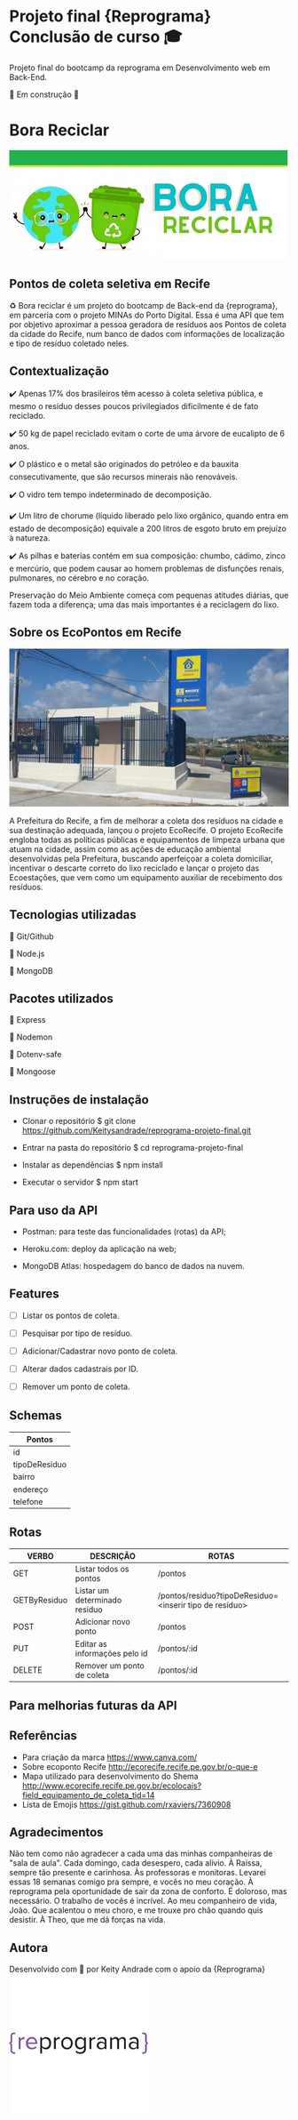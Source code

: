 # Projeto final {Reprograma} Conclusão de curso 🎓

Projeto final do bootcamp da reprograma em Desenvolvimento web em Back-End.

🚧 Em construção 🚧


# Bora Reciclar

![eco](https://github.com/Keitysandrade/reprograma-projeto-final/blob/main/eco.jpg)

## Pontos de coleta seletiva em Recife 
♻️ Bora reciclar é um projeto do bootcamp de Back-end da {reprograma}, em parceria com o projeto MINAs do Porto Digital. 
Essa é uma API que tem por objetivo aproximar a pessoa geradora de resíduos aos Pontos de coleta da cidade do Recife, num banco de dados com informações de localização e tipo de resíduo coletado neles.

## Contextualização

✔️ Apenas 17% dos brasileiros têm acesso à coleta seletiva pública, e mesmo o resíduo desses poucos privilegiados dificilmente é de fato reciclado. 

✔️ 50 kg de papel reciclado evitam o corte de uma árvore de eucalipto de 6 anos.

✔️ O plástico e o metal são originados do petróleo e da bauxita consecutivamente, que são recursos minerais não renováveis.

✔️ O vidro tem tempo indeterminado de decomposição.

✔️ Um litro de chorume (líquido liberado pelo lixo orgânico, quando entra em estado de decomposição) equivale a 200 litros de esgoto bruto em prejuízo à natureza.

✔️ As pilhas e baterias contém em sua composição: chumbo, cádimo, zinco e mercúrio, que podem causar ao homem problemas de disfunções renais, pulmonares, no cérebro e no coração.

Preservação do Meio Ambiente começa com pequenas atitudes diárias, que fazem toda a diferença; uma das mais importantes é a reciclagem do lixo.

## Sobre os EcoPontos em Recife

![eco](https://github.com/Keitysandrade/reprograma-projeto-final/blob/main/unnamed%20(1).jpg)

A Prefeitura do Recife, a fim de melhorar a coleta dos resíduos na cidade e sua destinação adequada, lançou o projeto EcoRecife.
O projeto EcoRecife engloba todas as políticas públicas e equipamentos de limpeza urbana que atuam na cidade, assim como as ações de educação ambiental desenvolvidas pela Prefeitura, buscando aperfeiçoar a coleta domiciliar, incentivar o descarte correto do lixo reciclado e lançar o projeto das Ecoestações, que vem como um equipamento auxiliar de recebimento dos resíduos. 



## Tecnologias utilizadas

🔧 Git/Github

🔧 Node.js

🔧 MongoDB

## Pacotes utilizados

🔧 Express

🔧 Nodemon

🔧 Dotenv-safe

🔧 Mongoose

## Instruções de instalação

* Clonar o repositório
$ git clone https://github.com/Keitysandrade/reprograma-projeto-final.git

* Entrar na pasta do repositório
$ cd reprograma-projeto-final

*  Instalar as dependências
$ npm install

*  Executar o servidor
$ npm start


## Para uso da API

<!--ts-->

* Postman: para teste das funcionalidades (rotas) da API;

* Heroku.com: deploy da aplicação na web;

* MongoDB Atlas: hospedagem do banco de dados na nuvem.


## Features
- [ ] Listar os pontos de coleta.
- [ ] Pesquisar por tipo de resíduo.
- [ ] Adicionar/Cadastrar novo ponto de coleta.
- [ ] Alterar dados cadastrais por ID.
- [ ] Remover um ponto de coleta.


## Schemas

| Pontos        |
| ----------    | 
| id            | 
| tipoDeResiduo | 
| bairro        | 
| endereço      |
| telefone      | 


## Rotas

|  VERBO       |  DESCRIÇÃO                     |     ROTAS                                                       |
| ----------   |  --------------------          |   ----------                                                    |
| GET          | Listar todos os pontos         | /pontos                                                         |
| GETByResiduo | Listar um determinado resíduo  | /pontos/residuo?tipoDeResiduo=<inserir tipo de resíduo>         |
| POST         | Adicionar novo ponto           | /pontos                                                         |
| PUT          | Editar as informações pelo id  | /pontos/:id                                                     |
| DELETE       | Remover um ponto de coleta     | /pontos/:id                          |

## Para melhorias futuras da API

## Referências
* Para criação da marca https://www.canva.com/
* Sobre ecoponto Recife http://ecorecife.recife.pe.gov.br/o-que-e
* Mapa utilizado para desenvolvimento do Shema http://www.ecorecife.recife.pe.gov.br/ecolocais?field_equipamento_de_coleta_tid=14
* Lista de Emojis https://gist.github.com/rxaviers/7360908 

## Agradecimentos

Não tem como não agradecer a cada uma das minhas companheiras de "sala de aula".
Cada domingo, cada desespero, cada alívio.
À Raíssa, sempre  tão presente e carinhosa. 
Às professoras e monitoras. 
Levarei essas 18 semanas comigo pra sempre, e vocês no meu coração. 
À reprograma pela oportunidade de sair da zona de conforto. É doloroso, mas necessário. O trabalho de vocês é incrível. 
Ao meu companheiro de vida, João. Que acalentou o meu choro, e me trouxe pro chão quando quis desistir.
À Theo, que me dá forças na vida. 


## Autora


Desenvolvido com 💜 por Keity Andrade com o apoio da {Reprograma}
![eco](https://github.com/Keitysandrade/reprograma-projeto-final/blob/main/reprograma.jpg)




